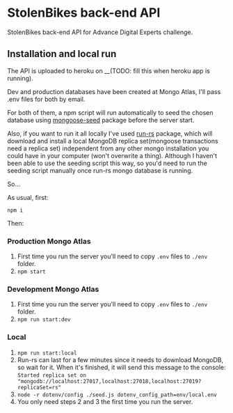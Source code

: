 # StolenBikes back-end API

StolenBikes back-end API for Advance Digital Experts challenge.

## Installation and local run

The API is uploaded to heroku on \_\_(TODO: fill this when heroku app is running).

Dev and production databases have been created at Mongo Atlas, I'll pass .env files for both by email.

For both of them, a npm script will run automatically to seed the chosen database using [mongoose-seed](https://www.npmjs.com/package/mongoose-seed) package before the server start.

Also, if you want to run it all locally I've used [run-rs](https://www.npmjs.com/package/run-rs) package, which will download and install a local MongoDB replica set(mongoose transactions need a replica set) independent from any other mongo installation you could have in your computer (won't overwrite a thing). Although I haven't been able to use the seeding script this way, so you'd need to run the seeding script manually once run-rs mongo database is running.

So...

As usual, first:

`npm i`

Then:

### Production Mongo Atlas

1. First time you run the server you'll need to copy `.env` files to `./env` folder.
2. `npm start`

### Development Mongo Atlas

1. First time you run the server you'll need to copy `.env` files to `./env` folder.
2. `npm run start:dev`

### Local

1. `npm run start:local`
2. Run-rs can last for a few minutes since it needs to download MongoDB, so wait for it. When it's finished, it will send this message to the console:
   `Started replica set on "mongodb://localhost:27017,localhost:27018,localhost:27019?replicaSet=rs"`
3. `node -r dotenv/config ./seed.js dotenv_config_path=env/local.env`
4. You only need steps 2 and 3 the first time you run the server.
